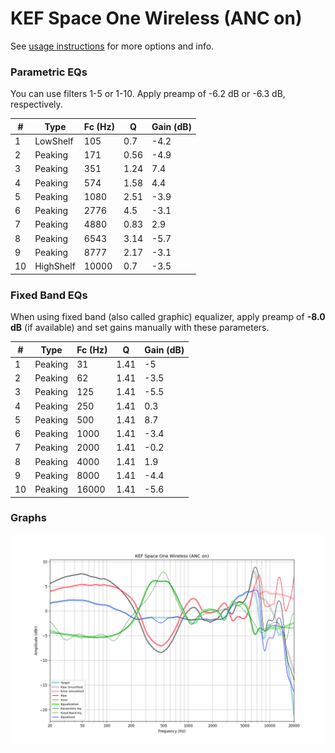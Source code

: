 # KEF Space One Wireless (ANC on)
See [usage instructions](https://github.com/jaakkopasanen/AutoEq#usage) for more options and info.

### Parametric EQs
You can use filters 1-5 or 1-10. Apply preamp of -6.2 dB or -6.3 dB, respectively.

|   # | Type      |   Fc (Hz) |    Q |   Gain (dB) |
|-----|-----------|-----------|------|-------------|
|   1 | LowShelf  |       105 | 0.7  |        -4.2 |
|   2 | Peaking   |       171 | 0.56 |        -4.9 |
|   3 | Peaking   |       351 | 1.24 |         7.4 |
|   4 | Peaking   |       574 | 1.58 |         4.4 |
|   5 | Peaking   |      1080 | 2.51 |        -3.9 |
|   6 | Peaking   |      2776 | 4.5  |        -3.1 |
|   7 | Peaking   |      4880 | 0.83 |         2.9 |
|   8 | Peaking   |      6543 | 3.14 |        -5.7 |
|   9 | Peaking   |      8777 | 2.17 |        -3.1 |
|  10 | HighShelf |     10000 | 0.7  |        -3.5 |

### Fixed Band EQs
When using fixed band (also called graphic) equalizer, apply preamp of **-8.0 dB** (if available) and set gains manually with these parameters.

|   # | Type    |   Fc (Hz) |    Q |   Gain (dB) |
|-----|---------|-----------|------|-------------|
|   1 | Peaking |        31 | 1.41 |        -5   |
|   2 | Peaking |        62 | 1.41 |        -3.5 |
|   3 | Peaking |       125 | 1.41 |        -5.5 |
|   4 | Peaking |       250 | 1.41 |         0.3 |
|   5 | Peaking |       500 | 1.41 |         8.7 |
|   6 | Peaking |      1000 | 1.41 |        -3.4 |
|   7 | Peaking |      2000 | 1.41 |        -0.2 |
|   8 | Peaking |      4000 | 1.41 |         1.9 |
|   9 | Peaking |      8000 | 1.41 |        -4.4 |
|  10 | Peaking |     16000 | 1.41 |        -5.6 |

### Graphs
![](./KEF%20Space%20One%20Wireless%20(ANC%20on).png)
